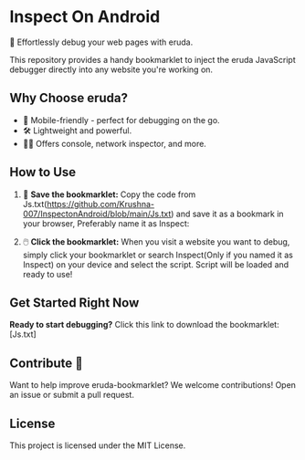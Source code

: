 # Inspect On Android

🚀  Effortlessly debug your web pages with eruda. 

This repository provides a handy bookmarklet to inject the eruda JavaScript debugger directly into any website you're working on. 

##  Why Choose eruda? 

*  📱 Mobile-friendly -  perfect for debugging on the go.
*  🛠️ Lightweight and powerful. 
*  🕵️‍♂️ Offers console, network inspector, and more.

##  How to Use 

1. 📌 **Save the bookmarklet:**  Copy the code from Js.txt(https://github.com/Krushna-007/InspectonAndroid/blob/main/Js.txt) and save it as a bookmark in your browser, Preferably name it as Inspect:

2.  🖱️ **Click the bookmarklet:** When you visit a website you want to debug, simply click your bookmarklet or search Inspect(Only if you named it as Inspect) on your device and select the script. Script will be loaded and ready to use! 

##  Get Started Right Now 

**Ready to start debugging?**  Click this link to download the bookmarklet: [Js.txt]

##  Contribute 🤝

Want to help improve eruda-bookmarklet? We welcome contributions!  Open an issue or submit a pull request.

##  License 

This project is licensed under the MIT License. 
